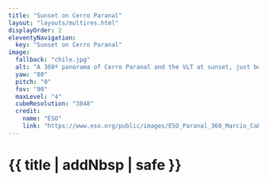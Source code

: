 ```yaml
---
title: "Sunset on Cerro Paranal"
layout: "layouts/multires.html"
displayOrder: 2
eleventyNavigation:
  key: "Sunset on Cerro Paranal"
image:
  fallback: "chile.jpg"
  alt: "A 360º panorama of Cerro Paranal and the VLT at sunset, just before the mountain is vacated and observation begins."
  yaw: "80"
  pitch: "0"
  fov: "90"
  maxLevel: "4"
  cubeResolution: "3848"
  credit:
    name: "ESO"
    link: "https://www.eso.org/public/images/ESO_Paranal_360_Marcio_Cabral_Chile_08-CC/"
---
```


# {{ title | addNbsp | safe }}
